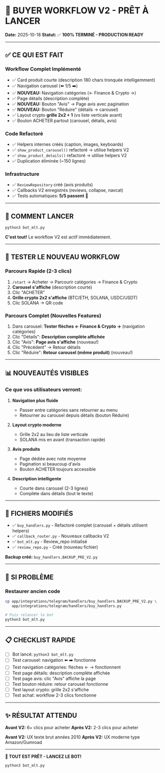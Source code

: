 # 🚀 BUYER WORKFLOW V2 - PRÊT À LANCER

**Date:** 2025-10-18
**Statut:** ✅ **100% TERMINÉ - PRODUCTION READY**

---

## ✅ CE QUI EST FAIT

### Workflow Complet Implémenté
- ✅ Card produit courte (description 180 chars tronquée intelligemment)
- ✅ Navigation carousel (⬅️ 1/5 ➡️)
- ✅ **NOUVEAU:** Navigation catégories (← Finance & Crypto →)
- ✅ Page détails (description complète)
- ✅ **NOUVEAU:** Bouton "Avis" → Page avis avec pagination
- ✅ **NOUVEAU:** Bouton "Réduire" (détails → carousel)
- ✅ Layout crypto **grille 2x2 + 1** (vs liste verticale avant)
- ✅ Bouton ACHETER partout (carousel, détails, avis)

### Code Refactoré
- ✅ Helpers internes créés (caption, images, keyboards)
- ✅ `show_product_carousel()` refactoré → utilise helpers V2
- ✅ `show_product_details()` refactoré → utilise helpers V2
- ✅ Duplication éliminée (~150 lignes)

### Infrastructure
- ✅ `ReviewRepository` créé (avis produits)
- ✅ Callbacks V2 enregistrés (reviews, collapse, navcat)
- ✅ Tests automatiques: **5/5 passent** 🎉

---

## 🚀 COMMENT LANCER

```bash
python3 bot_mlt.py
```

**C'est tout!** Le workflow V2 est actif immédiatement.

---

## 🎯 TESTER LE NOUVEAU WORKFLOW

### Parcours Rapide (2-3 clics)
1. `/start` → Acheter → Parcourir catégories → Finance & Crypto
2. **Carousel s'affiche** (description courte)
3. Clic "ACHETER"
4. **Grille crypto 2x2 s'affiche** (BTC/ETH, SOLANA, USDC/USDT)
5. Clic SOLANA → QR code

### Parcours Complet (Nouvelles Features)
1. Dans carousel: **Tester flèches ← Finance & Crypto →** (navigation catégories)
2. Clic "Détails": **Description complète affichée**
3. Clic "Avis": **Page avis s'affiche** (nouveau!)
4. Clic "Précédent" → Retour détails
5. Clic "Réduire": **Retour carousel (même produit)** (nouveau!)

---

## 📊 NOUVEAUTÉS VISIBLES

### Ce que vos utilisateurs verront:

1. **Navigation plus fluide**
   - Passer entre catégories sans retourner au menu
   - Retourner au carousel depuis détails (bouton Réduire)

2. **Layout crypto moderne**
   - Grille 2x2 au lieu de liste verticale
   - SOLANA mis en avant (transaction rapide)

3. **Avis produits**
   - Page dédiée avec note moyenne
   - Pagination si beaucoup d'avis
   - Bouton ACHETER toujours accessible

4. **Description intelligente**
   - Courte dans carousel (2-3 lignes)
   - Complète dans détails (tout le texte)

---

## 📂 FICHIERS MODIFIÉS

- ✅ `buy_handlers.py` - Refactoré complet (carousel + détails utilisent helpers)
- ✅ `callback_router.py` - Nouveaux callbacks V2
- ✅ `bot_mlt.py` - Review_repo initialisé
- ✅ `review_repo.py` - Créé (nouveau fichier)

**Backup créé:** `buy_handlers.BACKUP_PRE_V2.py`

---

## 🐛 SI PROBLÈME

### Restaurer ancien code
```bash
cp app/integrations/telegram/handlers/buy_handlers.BACKUP_PRE_V2.py \
   app/integrations/telegram/handlers/buy_handlers.py

# Puis relancer le bot
python3 bot_mlt.py
```

---

## 📋 CHECKLIST RAPIDE

- [ ] Bot lancé: `python3 bot_mlt.py`
- [ ] Test carousel: navigation ⬅️ ➡️ fonctionne
- [ ] Test navigation catégories: flèches ← → fonctionnent
- [ ] Test page détails: description complète affichée
- [ ] Test page avis: clic "Avis" affiche la page
- [ ] Test bouton réduire: retour carousel fonctionne
- [ ] Test layout crypto: grille 2x2 s'affiche
- [ ] Test achat: workflow 2-3 clics fonctionne

---

## ✨ RÉSULTAT ATTENDU

**Avant V2:** 6+ clics pour acheter
**Après V2:** 2-3 clics pour acheter

**Avant V2:** UX texte brut années 2010
**Après V2:** UX moderne type Amazon/Gumroad

---

**🎉 TOUT EST PRÊT - LANCEZ LE BOT!**

```bash
python3 bot_mlt.py
```
